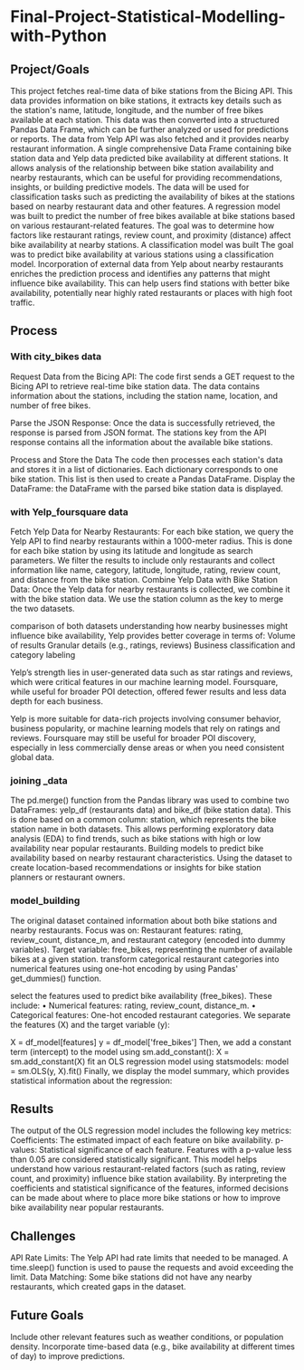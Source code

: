 # Final-Project-Statistical-Modelling-with-Python

## Project/Goals
This project fetches real-time data of bike stations from the Bicing API.
 This data provides information on bike stations, it extracts key details such as the station's name, latitude, longitude, and the number of free bikes available at each station. This data was then converted into a structured Pandas Data Frame, which can be further analyzed or used for predictions or reports. 
The data from Yelp API was also fetched and it provides nearby restaurant information.
A single comprehensive Data Frame containing bike station data and Yelp data predicted bike availability at different stations. 
It allows analysis of the relationship between bike station availability and nearby restaurants, which can be useful for providing recommendations, insights, or building predictive models.
 The data will be used for classification tasks such as predicting the availability of bikes at the stations based on nearby restaurant data and other features.
A regression model was built to predict the number of free bikes available at bike stations based on various restaurant-related features. The goal was to determine how factors like restaurant ratings, review count, and proximity (distance) affect bike availability at nearby stations.
A classification model was built 
The goal was to predict bike availability at various stations using a classification model. Incorporation of external data from Yelp about nearby restaurants enriches the prediction process and identifies any patterns that might influence bike availability. This can help users find stations with better bike availability, potentially near highly rated restaurants or places with high foot traffic.


## Process
### With city_bikes data
 Request Data from the Bicing API: 
 The code first sends a GET request to the Bicing API to retrieve real-time bike station data. The data contains information about the stations, including the station name, location, and number of free bikes.

 Parse the JSON Response:
Once the data is successfully retrieved, the response is parsed from JSON format. The stations key from the API response contains all the information about the available bike stations.

Process and Store the Data
The code then processes each station's data and stores it in a list of dictionaries. Each dictionary corresponds to one bike station. This list is then used to create a Pandas DataFrame.
Display the DataFrame:
 the DataFrame with the parsed bike station data is displayed.
 
 ### with Yelp_foursquare data
 Fetch Yelp Data for Nearby Restaurants:
For each bike station, we query the Yelp API to find nearby restaurants within a 1000-meter radius. This is done for each bike station by using its latitude and longitude as search parameters. We filter the results to include only restaurants and collect information like name, category, latitude, longitude, rating, review count, and distance from the bike station.
Combine Yelp Data with Bike Station Data:
Once the Yelp data for nearby restaurants is collected, we combine it with the bike station data. We use the station column as the key to merge the two datasets.

comparison of both datasets
understanding how nearby businesses might influence bike availability, Yelp provides better coverage in terms of:
Volume of results
Granular details (e.g., ratings, reviews)
Business classification and category labeling

Yelp’s strength lies in user-generated data such as star ratings and reviews, which were critical features in our machine learning model.
 Foursquare, while useful for broader POI detection, offered fewer results and less data depth for each business.

Yelp is more suitable for data-rich projects involving consumer behavior, business popularity, or machine learning models that rely on ratings and reviews.
 Foursquare may still be useful for broader POI discovery, especially in less commercially dense areas or when you need consistent global data.


### joining _data
The pd.merge() function from the Pandas library was used to combine two DataFrames: yelp_df (restaurants data) and bike_df (bike station data). This is done based on a common column: station, which represents the bike station name in both datasets.
This allows performing exploratory data analysis (EDA) to find trends, such as bike stations with high or low availability near popular restaurants.
Building models to predict bike availability based on nearby restaurant characteristics.
Using the dataset to create location-based recommendations or insights for bike station planners or restaurant owners.


### model_building
The original dataset contained information about both bike stations and nearby restaurants.  Focus was on:
Restaurant features: rating, review_count, distance_m, and restaurant category (encoded into dummy variables).
Target variable: free_bikes, representing the number of available bikes at a given station.
transform categorical restaurant categories into numerical features using one-hot encoding by using Pandas' get_dummies() function.

 select the features used to predict bike availability (free_bikes). These include:
•	Numerical features: rating, review_count, distance_m.
•	Categorical features: One-hot encoded restaurant categories.
We separate the features (X) and the target variable (y):

X = df_model[features]
y = df_model['free_bikes']
Then, we add a constant term (intercept) to the model using sm.add_constant():
X = sm.add_constant(X)
fit an OLS regression model using statsmodels:
model = sm.OLS(y, X).fit()
Finally, we display the model summary, which provides statistical information about the regression:

## Results
The output of the OLS regression model includes the following key metrics:
Coefficients: The estimated impact of each feature on bike availability.
p-values: Statistical significance of each feature. Features with a p-value less than 0.05 are considered statistically significant.
This model helps understand how various restaurant-related factors (such as rating, review count, and proximity) influence bike station availability. By interpreting the coefficients and statistical significance of the features, informed decisions can be made about where to place more bike stations or how to improve bike availability near popular restaurants.

## Challenges 
API Rate Limits: The Yelp API had rate limits that needed to be managed. A time.sleep() function is used to pause the requests and avoid exceeding the limit.
Data Matching: Some bike stations did not have any nearby restaurants, which created gaps in the dataset.
## Future Goals
Include other relevant features such as weather conditions, or population density. 
Incorporate time-based data (e.g., bike availability at different times of day) to improve predictions.
